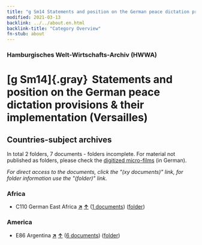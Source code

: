 ```yaml
---
title: "g Sm14 Statements and position on the German peace dictation provisions & their implementation (Versailles)"
modified: 2021-03-13
backlink: ../../about.en.html
backlink-title: "Category Overview"
fn-stub: about
---
```


### Hamburgisches Welt-Wirtschafts-Archiv (HWWA)

# [g Sm14]{.gray}&#8201; Statements and position on the German peace dictation provisions & their implementation (Versailles)&#160; 







## Countries-subject archives





In total 2 folders, 7 documents - folders incomplete.
For material not published as folders, please check the [digitized micro-films](/film/h1_sh.de.html) (in German).

_For direct access to the documents, click the "(xy documents)" link, for folder information use the "(folder)" link._



### Africa

- C110 German East Africa [**&nearr;**](../../../geo/i/141471/about.en.html "German East Africa (all folders)") [**&uarr;**](../../../geo/about.en.html#C110 "Country category system") (<a href="https://pm20.zbw.eu/iiifview/folder/sh/141471,163597" title="about: German East Africa : Statements and position on the German peace dictation provisions &amp; their implementation (Versailles)" target="_blank">1 documents</a>) ([folder](../../../../folder/sh/1414xx/141471/1635xx/163597/about.en.html))

### America

- E86 Argentina [**&nearr;**](../../../geo/i/141692/about.en.html "Argentina (all folders)") [**&uarr;**](../../../geo/about.en.html#E86 "Country category system") (<a href="https://pm20.zbw.eu/iiifview/folder/sh/141692,163597" title="about: Argentina : Statements and position on the German peace dictation provisions &amp; their implementation (Versailles)" target="_blank">6 documents</a>) ([folder](../../../../folder/sh/1416xx/141692/1635xx/163597/about.en.html))








